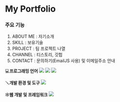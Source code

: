 # My Portfolio

### 주요 기능
1. ABOUT ME : 자기소개
2. SKILL : 보유기술
3. PROJECT : 팀 프로젝트 나열
4. CHANNEL : 티스토리, 깃헙 
5. CONTACT : 문의하기(EmailJS 사용) 및 이메일주소 안내

💻**프로그래밍 언어**
<img src="https://img.shields.io/badge/html5-E34F26?style=for-the-badge&logo=html5&logoColor=white">
<img src="https://img.shields.io/badge/css3-1572B6?style=for-the-badge&logo=css3&logoColor=white">
<img src="https://img.shields.io/badge/javascript-F7DF1E?style=for-the-badge&logo=javascript&logoColor=white">

🪛**개발 환경 및 도구**
<img src="https://img.shields.io/badge/visualstudiocode-007ACC?style=for-the-badge&logo=visualstudiocode&logoColor=white">

🕸️**웹 개발 및 프레임워크**
<img src="https://img.shields.io/badge/react-61DAFB?style=for-the-badge&logo=react&logoColor=white">
